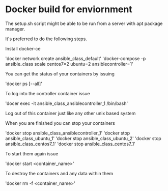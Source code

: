 # Docker build for enviornment

The setup.sh script might be able to be run from a server with apt package manager.

It's preferred to do the following steps.

Install docker-ce

'docker network create ansible_class_default'
'docker-compose -p ansible_class scale centos7=2 ubuntu=2 ansiblecontroller=1'

You can get the status of your containers by issuing

'docker ps [--all]'

To log into the controller container issue

'docer exec -it ansible_class_ansiblecontroller_1 /bin/bash'

Log out of this container just like any other unix based system

When you are finished you can stop your containers

'docker stop ansible_class_ansiblecontroller_1'
'docker stop ansible_class_ubuntu_1'
'docker stop ansible_class_ubuntu_2'
'docker stop ansible_class_centos7_1'
'docker stop ansible_class_centos7_1'

To start them again issue 

'docker start <container_name>'

To destroy the containers and any data within them

'docker rm -f <container_name>'

